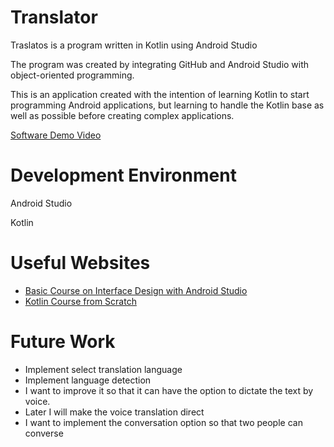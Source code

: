 # Translator

Traslatos is a program written in Kotlin using Android Studio

The program was created by integrating GitHub and Android Studio with object-oriented programming.

This is an application created with the intention of learning Kotlin to start programming Android applications, but learning to handle the Kotlin base as well as possible before creating complex applications.

[Software Demo Video](http://youtube.link.goes.here)

# Development Environment
Android Studio

Kotlin

# Useful Websites
* [Basic Course on Interface Design with Android Studio](https://platzi.com/cursos/interfaces-android/)
* [Kotlin Course from Scratch](https://platzi.com/cursos/kotlin/)

# Future Work
* Implement select translation language
* Implement language detection
* I want to improve it so that it can have the option to dictate the text by voice.
* Later I will make the voice translation direct
* I want to implement the conversation option so that two people can converse